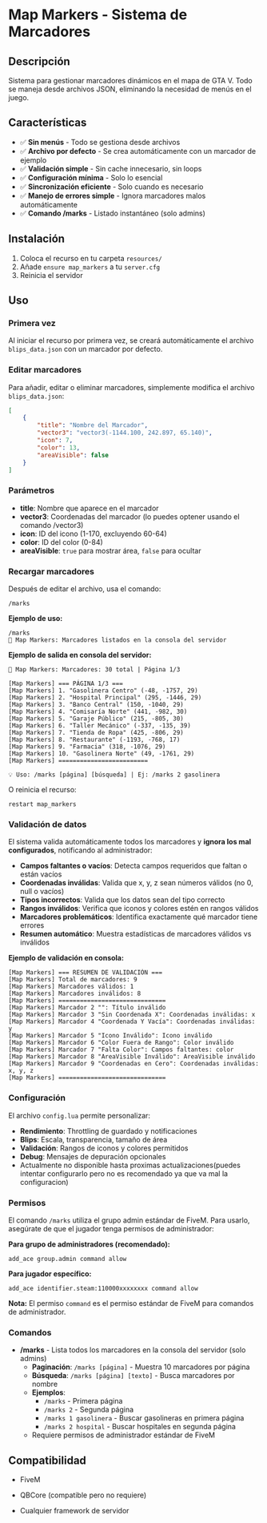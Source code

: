 # Map Markers - Sistema de Marcadores

## Descripción
Sistema para gestionar marcadores dinámicos en el mapa de GTA V. Todo se maneja desde archivos JSON, eliminando la necesidad de menús en el juego.

## Características
- ✅ **Sin menús** - Todo se gestiona desde archivos
- ✅ **Archivo por defecto** - Se crea automáticamente con un marcador de ejemplo
- ✅ **Validación simple** - Sin cache innecesario, sin loops
- ✅ **Configuración mínima** - Solo lo esencial
- ✅ **Sincronización eficiente** - Solo cuando es necesario
- ✅ **Manejo de errores simple** - Ignora marcadores malos automáticamente
- ✅ **Comando /marks** - Listado instantáneo (solo admins)

## Instalación
1. Coloca el recurso en tu carpeta `resources/`
2. Añade `ensure map_markers` a tu `server.cfg`
3. Reinicia el servidor

## Uso

### Primera vez
Al iniciar el recurso por primera vez, se creará automáticamente el archivo `blips_data.json` con un marcador por defecto.

### Editar marcadores
Para añadir, editar o eliminar marcadores, simplemente modifica el archivo `blips_data.json`:

```json
[
    {
        "title": "Nombre del Marcador",
        "vector3": "vector3(-1144.100, 242.897, 65.140)",
        "icon": 7,
        "color": 13,
        "areaVisible": false
    }
]
```

### Parámetros
- **title**: Nombre que aparece en el marcador
- **vector3**: Coordenadas del marcador (lo puedes optener usando el comando /vector3)
- **icon**: ID del icono (1-170, excluyendo 60-64)
- **color**: ID del color (0-84)
- **areaVisible**: `true` para mostrar área, `false` para ocultar

### Recargar marcadores
Después de editar el archivo, usa el comando:
```
/marks
```

**Ejemplo de uso:**
```
/marks
📌 Map Markers: Marcadores listados en la consola del servidor
```

**Ejemplo de salida en consola del servidor:**
```
📌 Map Markers: Marcadores: 30 total | Página 1/3

[Map Markers] === PÁGINA 1/3 ===
[Map Markers] 1. "Gasolinera Centro" (-48, -1757, 29)
[Map Markers] 2. "Hospital Principal" (295, -1446, 29)
[Map Markers] 3. "Banco Central" (150, -1040, 29)
[Map Markers] 4. "Comisaría Norte" (441, -982, 30)
[Map Markers] 5. "Garaje Público" (215, -805, 30)
[Map Markers] 6. "Taller Mecánico" (-337, -135, 39)
[Map Markers] 7. "Tienda de Ropa" (425, -806, 29)
[Map Markers] 8. "Restaurante" (-1193, -768, 17)
[Map Markers] 9. "Farmacia" (318, -1076, 29)
[Map Markers] 10. "Gasolinera Norte" (49, -1761, 29)
[Map Markers] =========================

💡 Uso: /marks [página] [búsqueda] | Ej: /marks 2 gasolinera
```

O reinicia el recurso:
```
restart map_markers
```

### Validación de datos
El sistema valida automáticamente todos los marcadores y **ignora los mal configurados**, notificando al administrador:

- **Campos faltantes o vacíos**: Detecta campos requeridos que faltan o están vacíos
- **Coordenadas inválidas**: Valida que x, y, z sean números válidos (no 0, null o vacíos)
- **Tipos incorrectos**: Valida que los datos sean del tipo correcto
- **Rangos inválidos**: Verifica que iconos y colores estén en rangos válidos
- **Marcadores problemáticos**: Identifica exactamente qué marcador tiene errores
- **Resumen automático**: Muestra estadísticas de marcadores válidos vs inválidos

**Ejemplo de validación en consola:**
```
[Map Markers] === RESUMEN DE VALIDACIÓN ===
[Map Markers] Total de marcadores: 9
[Map Markers] Marcadores válidos: 1
[Map Markers] Marcadores inválidos: 8
[Map Markers] ==============================
[Map Markers] Marcador 2 "": Título inválido
[Map Markers] Marcador 3 "Sin Coordenada X": Coordenadas inválidas: x
[Map Markers] Marcador 4 "Coordenada Y Vacía": Coordenadas inválidas: y
[Map Markers] Marcador 5 "Icono Inválido": Icono inválido
[Map Markers] Marcador 6 "Color Fuera de Rango": Color inválido
[Map Markers] Marcador 7 "Falta Color": Campos faltantes: color
[Map Markers] Marcador 8 "AreaVisible Inválido": AreaVisible inválido
[Map Markers] Marcador 9 "Coordenadas en Cero": Coordenadas inválidas: x, y, z
[Map Markers] ==============================
```

### Configuración
El archivo `config.lua` permite personalizar:
- **Rendimiento**: Throttling de guardado y notificaciones
- **Blips**: Escala, transparencia, tamaño de área
- **Validación**: Rangos de iconos y colores permitidos
- **Debug**: Mensajes de depuración opcionales
- Actualmente no disponible hasta proximas actualizaciones(puedes intentar configurarlo pero no es recomendado ya que va mal la configuracion)

### Permisos
El comando `/marks` utiliza el grupo admin estándar de FiveM. Para usarlo, asegúrate de que el jugador tenga permisos de administrador:

**Para grupo de administradores (recomendado):**
```
add_ace group.admin command allow
```

**Para jugador específico:**
```
add_ace identifier.steam:110000xxxxxxxx command allow
```

**Nota:** El permiso `command` es el permiso estándar de FiveM para comandos de administrador.

### Comandos
- **/marks** - Lista todos los marcadores en la consola del servidor (solo admins)
  - **Paginación**: `/marks [página]` - Muestra 10 marcadores por página
  - **Búsqueda**: `/marks [página] [texto]` - Busca marcadores por nombre
  - **Ejemplos**: 
    - `/marks` - Primera página
    - `/marks 2` - Segunda página
    - `/marks 1 gasolinera` - Buscar gasolineras en primera página
    - `/marks 2 hospital` - Buscar hospitales en segunda página
  - Requiere permisos de administrador estándar de FiveM

## Compatibilidad
- FiveM
- QBCore (compatible pero no requiere)

- Cualquier framework de servidor 


